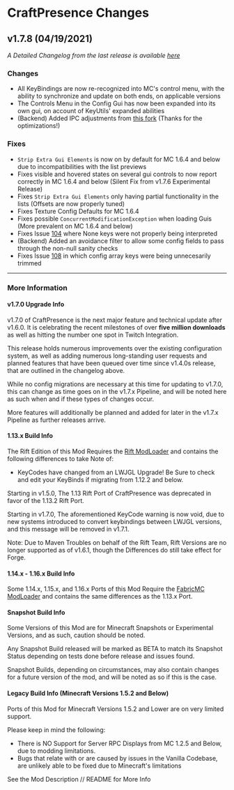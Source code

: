 # CraftPresence Changes

## v1.7.8 (04/19/2021)

_A Detailed Changelog from the last release is available [here](https://gitlab.com/CDAGaming/CraftPresence/-/compare/release%2Fv1.7.6...release%2Fv1.7.8)_

### Changes

*   All KeyBindings are now re-recognized into MC's control menu, with the ability to synchronize and update on both ends, on applicable versions
*   The Controls Menu in the Config Gui has now been expanded into its own gui, on account of KeyUtils' expanded abilities
*   (Backend) Added IPC adjustments from [this fork](https://github.com/Hexmory/DiscordIPC) (Thanks for the optimizations!)

### Fixes

*   `Strip Extra Gui Elements` is now on by default for MC 1.6.4 and below due to incompatibilities with the list previews
*   Fixes visible and hovered states on several gui controls to now report correctly in MC 1.6.4 and below (Silent Fix from v1.7.6 Experimental Release)
*   Fixes `Strip Extra Gui Elements` only having partial functionality in the lists (Offsets are now properly tuned)
*   Fixes Texture Config Defaults for MC 1.6.4
*   Fixes possible `ConcurrentModificationException` when loading Guis (More prevalent on MC 1.6.4 and below)
*   Fixes Issue [104](https://gitlab.com/CDAGaming/CraftPresence/-/issues/104) where None keys were not properly being interpreted
*   (Backend) Added an avoidance filter to allow some config fields to pass through the non-null sanity checks
*   Fixes Issue [108](https://gitlab.com/CDAGaming/CraftPresence/-/issues/108) in which config array keys were being unnecesarily trimmed

___

### More Information

#### v1.7.0 Upgrade Info

v1.7.0 of CraftPresence is the next major feature and technical update after v1.6.0.
It is celebrating the recent milestones of over **five million downloads** as well as hitting the number one spot in Twitch Integration.

This release holds numerous improvements over the existing configuration system, as well as adding numerous long-standing user requests and planned features that have been queued over time since v1.4.0s release,
that are outlined in the changelog above.

While no config migrations are necessary at this time for updating to v1.7.0, this can change as time goes on in the v1.7.x Pipeline, and will be noted here as such when and if these types of changes occur.

More features will additionally be planned and added for later in the v1.7.x Pipeline as further releases arrive.

#### 1.13.x Build Info

The Rift Edition of this Mod Requires the [Rift ModLoader](https://www.curseforge.com/minecraft/mc-mods/rift) and contains the following differences to take Note of:

*   KeyCodes have changed from an LWJGL Upgrade! Be Sure to check and edit your KeyBinds if migrating from 1.12.2 and below.

Starting in v1.5.0, The 1.13 Rift Port of CraftPresence was deprecated in favor of the 1.13.2 Rift Port.

Starting in v1.7.0, The aforementioned KeyCode warning is now void, due to new systems introduced to convert keybindings between LWJGL versions, and this message will be removed in v1.7.1.

Note: Due to Maven Troubles on behalf of the Rift Team, Rift Versions are no longer supported as of v1.6.1, though the Differences do still take effect for Forge.

#### 1.14.x - 1.16.x Build Info

Some 1.14.x, 1.15.x, and 1.16.x Ports of this Mod Require the [FabricMC ModLoader](https://www.curseforge.com/minecraft/mc-mods/fabric-api) and contains the same differences as the 1.13.x Port.

#### Snapshot Build Info

Some Versions of this Mod are for Minecraft Snapshots or Experimental Versions, and as such, caution should be noted.

Any Snapshot Build released will be marked as BETA to match its Snapshot Status depending on tests done before release and issues found.

Snapshot Builds, depending on circumstances, may also contain changes for a future version of the mod, and will be noted as so if this is the case.

#### Legacy Build Info (Minecraft Versions 1.5.2 and Below)

Ports of this Mod for Minecraft Versions 1.5.2 and Lower are on very limited support.

Please keep in mind the following:

*   There is NO Support for Server RPC Displays from MC 1.2.5 and Below, due to modding limitations.
*   Bugs that relate with or are caused by issues in the Vanilla Codebase, are unlikely able to be fixed due to Minecraft's limitations

See the Mod Description // README for More Info
